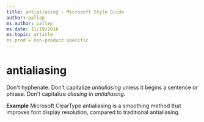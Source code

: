 ```yaml
---
title: antialiasing - Microsoft Style Guide
author: pallep
ms.author: pallep
ms.date: 11/19/2016
ms.topic: article
ms.prod = non-product specific
---
```


# antialiasing

Don't hyphenate. Don't capitalize *antialiasing* unless it begins a sentence or phrase. Don't capitalize *aliasing* in *antialiasing*. 

**Example** Microsoft ClearType antialiasing is a smoothing method that improves font display resolution, compared to traditional antialiasing.

